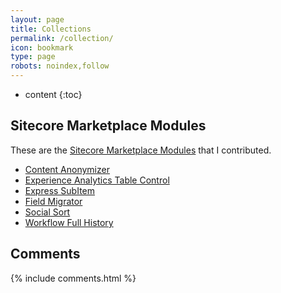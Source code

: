 ```yaml
---
layout: page
title: Collections
permalink: /collection/
icon: bookmark
type: page
robots: noindex,follow
---
```


* content
{:toc}

## Sitecore Marketplace Modules

These are the [Sitecore Marketplace Modules](https://marketplace.sitecore.net/) that I contributed.

* [Content Anonymizer](https://marketplace.sitecore.net/Modules/C/Content_Anonymizer.aspx?sc_lang=en)
* [Experience Analytics Table Control](https://marketplace.sitecore.net/Modules/E/Experience_Analytics_Table_Control.aspx?sc_lang=en)
* [Express SubItem](https://marketplace.sitecore.net/Modules/E/Express_Subitem.aspx?sc_lang=en)
* [Field Migrator](https://marketplace.sitecore.net/Modules/F/Field_Migrator.aspx?sc_lang=en)
* [Social Sort](https://marketplace.sitecore.net/Modules/S/Social_Sort.aspx?sc_lang=en)
* [Workflow Full History](https://marketplace.sitecore.net/Modules/W/Workflow_Full_History.aspx?sc_lang=en)

## Comments

{% include comments.html %}
